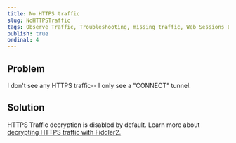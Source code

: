 ```yaml
---
title: No HTTPS traffic
slug: NoHTTPSTraffic
tags: Observe Traffic, Troubleshooting, missing traffic, Web Sessions List
publish: true
ordinal: 4
---
```


Problem
-------

I don't see any HTTPS traffic-- I only see a "CONNECT" tunnel.

Solution
--------

HTTPS Traffic decryption is disabled by default. Learn more about [decrypting HTTPS traffic with Fiddler2.](../../Configure-Fiddler/Tasks/DecryptHTTPS)
